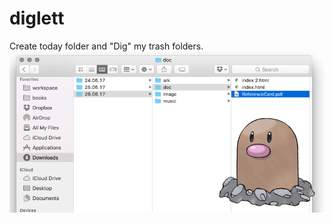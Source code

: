# diglett
Create today folder and "Dig" my trash folders. 
![alt text](https://github.com/xggrnx/diglett/blob/master/screen.png?raw=true "screen")
